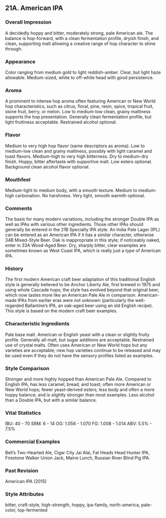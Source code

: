## 21A. American IPA

### Overall Impression

A decidedly hoppy and bitter, moderately strong, pale American ale. The balance is hop-forward, with a clean fermentation profile, dryish finish, and clean, supporting malt allowing a creative range of hop character to shine through.

### Appearance

Color ranging from medium gold to light reddish-amber. Clear, but light haze allowable. Medium-sized, white to off-white head with good persistence.

### Aroma

A prominent to intense hop aroma often featuring American or New World hop characteristics, such as citrus, floral, pine, resin, spice, tropical fruit, stone fruit, berry, or melon. Low to medium-low clean, grainy maltiness supports the hop presentation. Generally clean fermentation profile, but light fruitiness acceptable. Restrained alcohol optional.

### Flavor

Medium to very high hop flavor (same descriptors as aroma). Low to medium-low clean and grainy maltiness, possibly with light caramel and toast flavors. Medium-high to very high bitterness. Dry to medium-dry finish. Hoppy, bitter aftertaste with supportive malt. Low esters optional. Background clean alcohol flavor optional.

### Mouthfeel

Medium-light to medium body, with a smooth texture. Medium to medium-high carbonation. No harshness. Very light, smooth warmth optional.

### Comments

The basis for many modern variations, including the stronger Double IPA as well as IPAs with various other ingredients. Those other IPAs should generally be entered in the 21B Specialty IPA style. An India Pale Lager (IPL) can be entered as an American IPA if it has a similar character, otherwise 34B Mixed-Style Beer. Oak is inappropriate in this style; if noticeably oaked, enter in 33A Wood-Aged Beer. Dry, sharply bitter, clear examples are sometimes known as West Coast IPA, which is really just a type of American IPA.

### History

The first modern American craft beer adaptation of this traditional English style is generally believed to be Anchor Liberty Ale, first brewed in 1975 and using whole Cascade hops; the style has evolved beyond that original beer, which now tastes more like an American Pale Ale in comparison. American-made IPAs from earlier eras were not unknown (particularly the well-regarded Ballantine’s IPA, an oak-aged beer using an old English recipe). This style is based on the modern craft beer examples.

### Characteristic Ingredients

Pale base malt. American or English yeast with a clean or slightly fruity profile. Generally all-malt, but sugar additions are acceptable. Restrained use of crystal malts. Often uses American or New World hops but any varieties are acceptable; new hop varieties continue to be released and may be used even if they do not have the sensory profiles listed as examples.

### Style Comparison

Stronger and more highly hopped than American Pale Ale. Compared to English IPA, has less caramel, bread, and toast; often more American or New World hops; fewer yeast-derived esters; less body and often a more hoppy balance; and is slightly stronger than most examples. Less alcohol than a Double IPA, but with a similar balance.

### Vital Statistics

IBU: 40 - 70
SRM: 6 - 14
OG: 1.056 - 1.070
FG: 1.008 - 1.014
ABV: 5.5% - 7.5%

### Commercial Examples

Bell’s Two-Hearted Ale, Cigar City Jai Alai, Fat Heads Head Hunter IPA, Firestone Walker Union Jack, Maine Lunch, Russian River Blind Pig IPA.

### Past Revision

American IPA (2015)

### Style Attributes

bitter, craft-style, high-strength, hoppy, ipa-family, north-america, pale-color, top-fermented